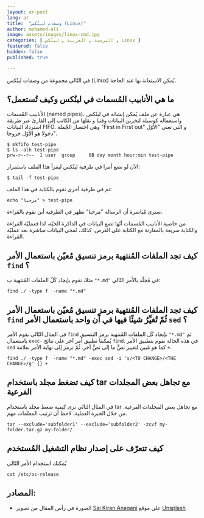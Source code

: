 ```yaml
---
layout: ar-post
lang: ar
title:  "وصفات لينُكس (Linux)"
author: mohamed-ali
image: assets/images/linux-cmd.jpg
categories: [ البرمجة , العربية , لينُكس , Linux ]
featured: false
hidden: false
published: true

---
```


في التّالي مجموعة من وصفات لينُكس (Linux) يُمكن الاستعانة بها عند الحاجة.

## ما هي الأنابيب المُسمات في لينُكس وكيف تُستعمل؟

الأنابيب المُسمات (named pipes)، هي عبارة عن ملف يُمكن إنشائه في لينُكس واستعماله كوسيلة لتخزين البيانات وقتيا و نقلها من الكاتب إلى القارئ عبر طريقة استرداد البيانات FIFO. وهي اختصار الجُملة "First in First out" و التي تعني "الأوّل دخولا هو الأوّل خروجا".


```
$ mkfifo test-pipe
$ ls -alh test-pipe
prw-r--r--  1 user  group     0B day month hour:min test-pipe
```

الآن لو نضع أمرا في طرفية لينُكس ليقرأ هذا الملف باستمرار:

```
$ tail -f test-pipe
```

ثم في طرفية أخرى نقوم بالكتابة في هذا الملف:

```
echo "مرحبا" > test-pipe
```

سنرى مُباشرة أن الرسالة "مرحبا" تظهر في الطرفية أين نقوم بالقراءة.

من خاصية الأنابيب المُسمات أنّها تضع البيانات في الذاكرة الحيّة، لذا فعمليّة القراءة والكتابة سريعة بالمقارنة مع الكتابة على القرص. كذلك، تُمحى البيانات مباشرة بعد عمليّة القراءة.

## كيف تجد الملفات المُنتهية برمز تنسيق مُعيّن باستعمال الأمر `find` ؟

مثلا، نقوم بإيجاد كُلّ الملفات المُنتهية ب `"*.md"` في مُجلّد بالأمر التّالي:

```
find ./ -type f  -name "*.md"
```

## كيف تجد الملفات المُنتهية برمز تنسيق مُعيّن باستعمال الأمر `find` ثُمّ تُغيِّرُ شيئًا فيها في آن واحد باستعمال الأمر `sed` ؟

في المثال التّالي يقوم الأمر `find` بإيجاد كُل الملفات المُنتهية برمز التنسيق `"*.md"` ثم باستعمال `exec-` يُمكننا تطبيق أمر آخر على نتائج `find`. 
في هذه الحالة نقوم بتطبيق الأمر `sed` كما هو مُبين لتغيير نصٍّ ما إلى نصٍّ آخر. ثُمّ نرمز إلى نهاية الأمر بعلامة `+`.

```
find ./ -type f  -name "*.md" -exec sed -i 's/<TO CHANGE>/<THE CHANGE>/g' {} +
```

## كيف تضغط مجلد باستخدام tar مع تجاهل بعض المجلدات الفرعية

في المثال التالي نرى كيفية ضغط مجلد باستخدام tar مع تجاهل بعض المجلدات الفرعية. من خلال الخبرة العملية، لاحظ أن ترتيب المعلمات مهم.

```
tar --exclude='subfolder1' --exclude='subfolder2' -zcvf my-folder.tar.gz my-folder/
```

## كيف تتعرّف على إصدار نظام التشغيل المُستخدم

يُمكنك استخدام الأمر التّالي
```
cat /etc/os-release
```

## المصادر:

* الصورة في رأس المقال من تصوير <a href="https://unsplash.com/@anagani_saikiran?utm_source=unsplash&utm_medium=referral&utm_content=creditCopyText">Sai Kiran Anagani</a> على موقع <a href="https://unsplash.com/s/photos/linux?utm_source=unsplash&utm_medium=referral&utm_content=creditCopyText">Unsplash</a>
  
